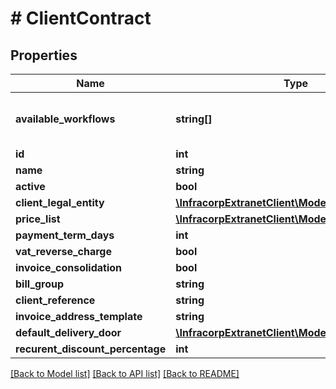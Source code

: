 # # ClientContract

## Properties

Name | Type | Description | Notes
------------ | ------------- | ------------- | -------------
**available_workflows** | **string[]** | liste des processus disponible pour l&#39;objet | [optional]
**id** | **int** |  | [optional]
**name** | **string** |  | [optional]
**active** | **bool** |  | [optional]
**client_legal_entity** | [**\InfracorpExtranetClient\Model\ClientLegalEntity**](ClientLegalEntity.md) |  | [optional]
**price_list** | [**\InfracorpExtranetClient\Model\PriceList**](PriceList.md) |  | [optional]
**payment_term_days** | **int** |  | [optional]
**vat_reverse_charge** | **bool** |  | [optional]
**invoice_consolidation** | **bool** |  | [optional]
**bill_group** | **string** |  | [optional]
**client_reference** | **string** |  | [optional]
**invoice_address_template** | **string** |  | [optional]
**default_delivery_door** | [**\InfracorpExtranetClient\Model\ServiceContract**](ServiceContract.md) |  | [optional]
**recurent_discount_percentage** | **int** |  | [optional]

[[Back to Model list]](../../README.md#models) [[Back to API list]](../../README.md#endpoints) [[Back to README]](../../README.md)

